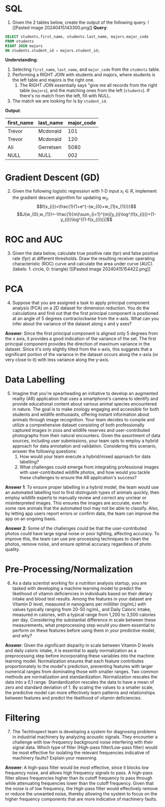 # SQL
1. Given the 2 tables below, create the output of the following query.
![[Pasted image 20240415143300.png]]
**Query**:
```sql
SELECT students.first_name, students.last_name, majors.major_code
FROM students
RIGHT JOIN majors
ON students.student_id = majors.student_id;
```

**Understanding**:
1. Selecting `first_name`, `last_name`, and `major_code` from the `students` table.
2. Performing a RIGHT JOIN with students and majors, where students is the left table and majors is the right one.
	1. The RIGHT JOIN essentially says "give me all records from the right table (`majors`), and the matching ones from the left (`students`). If there's no match from the left, fill with NULL.
3. The match we are looking for is by `student_id`.

**Output**:

| first_name | last_name | major_code |
| ---------- | --------- | ---------- |
| Trevor     | Mcdonald  | 101        |
| Trevor     | Mcdonald  | 120        |
| Ali        | Gerretsen | 5080       |
| NULL       | NULL      | 002        |
# Gradient Descent (GD)
2. Given the following logistic regression with 1-D input $x_{i}\in R$, implement the gradient descent algorithm for updating $w_{0}$. $$f(x_{i})=\frac{1}{1+e^{-(w_{0}+w_{1}x_{1})}}$$ $$J(w_{0},w_{1})=-\frac{1}{m}\sum_{i=1}^{m}[y_{i}\log^{f(x_{i})}+(1-y_{i})\log^{(1-f(x_{i}))}]$$


# ROC and AUC
3. Given the data below, calculate true positive rate (tpr) and false positive rate (fpr) at different thresholds. Draw the resulting receiver operating characteristic (ROC) curve and calculate the area under curve (AUC). (labels: 1: circle, 0: triangle)
![[Pasted image 20240415154422.png]]

# PCA
4. Suppose that you are assigned a task to apply principal component analysis (PCA) on a 2D dataset for dimension reduction. You do the calculations and find out that the first principal component is positioned at an angle of 5 degrees contraclockwise from the x-axis. What can you infer about the variance of the dataset along x and y axes?

**Answer**: Since the first principal component is aligned only 5 degrees from the x axis, it provides a good indication of the variance of the set. The first principal component provides the direction of maximum variance in the dataset. Since it's only slightly tilted from the x-axis, this suggests that a significant portion of the variance in the dataset occurs along the x-axis (or very close to it) with less variance along the y-axis.
# Data Labelling
5. Imagine that you're spearheading an initiative to develop an augmented reality (AR) application that uses a smartphone's camera to identify and provide educational content about various animal species encountered in nature. The goal is to make zoology engaging and accessible for both students and wildlife enthusiasts, offering instant information about animals through image recognition. Your team decides to compile and utilize a comprehensive dataset consisting of both professionally captured images in zoos and wildlife reserves and user-contributed photographs from their natural encounters. Given the assortment of data sources, including user submissions, your team opts to employ a hybrid approach for data annotation and validation. Considering this scenario, answer the following questions:
	1. How would your team execute a hybrid/mixed approach for data labelling?
	2. What challenges could emerge from integrating professional images with user-contributed wildlife photos, and how would you tackle these challenges to ensure the AR application's success?

**Answer** **1**: To ensure proper labelling in a hybrid model, the team would use an automated labelling tool to first distinguish types of animals quickly, then employ wildlife experts to manually review and correct any unclear or misinterpreted images. This ensures the images are accurate, even for some rare animals that the automated tool may not be able to classify. Also, by letting app users report errors or confirm data, the team can improve the app on an ongoing basis.

**Answer** **2**: Some of the challenges could be that the user-contributed photos could have large signal noise or poor lighting, affecting accuracy. To improve this, the team can use pre-processing techniques to clean the photos, remove noise, and ensure optimal accuracy regardless of photo quality.

# Pre-Processing/Normalization
6. As a data scientist working for a nutrition analysis startup, you are tasked with developing a machine learning model to predict the likelihood of vitamin deficiencies in individuals based on their dietary intake and blood test results. Among the features in your dataset are Vitamin D level, measured in nanograms per milliliter (ng/mL) with values typically ranging from 20-50 ng/mL, and Daily Caloric Intake, measured in calories, with a typical range from 1,200 to 3,500 calories per day. Considering the substantial difference in scale between these measurements, what preprocessing step would you deem essential to perform on these features before using them in your predictive model, and why?

**Answer**: Given the significant disparity in scale between Vitamin D levels and daily caloric intake, it is essential to apply normalization as a preprocessing step before incorporating these variables into the machine learning model. Normalization ensures that each feature contributes proportionately to the model's prediction, preventing features with larger numerical ranges from dominating those with smaller ranges. Two common methods are normalization and standardization. Normalization rescales the data into a 0,1 range. Standardization rescales the data to have a mean of zero and standard deviation of 1. By scaling the values to a smaller scale, the predictive model can more effectively learn patterns and relationships between features and predict the likelihood of vitamin deficiencies.
# Filtering
7. The TechInspect team is developing a system for diagnosing problems in industrial machinery by analyzing acoustic signals. They encounter a challenge with low-frequency background noise interfering with their signal data. Which type of filter (High-pass filter/Low-pass filter) would be most effective for isolating the relevant frequencies indicative of machinery faults? Explain your reasoning.

**Answer**: A high-pass filter would be most effective, since it blocks low frequency noise, and allows high frequency signals to pass. A high-pass filter allows frequencies higher than its cutoff frequency to pass through while attenuating frequencies lower than the cutoff frequency. Given that the noise is of low frequency, the High-pass filter would effectively remove or reduce the unwanted noise, thereby allowing the system to focus on the higher frequency components that are more indicative of machinery faults.
